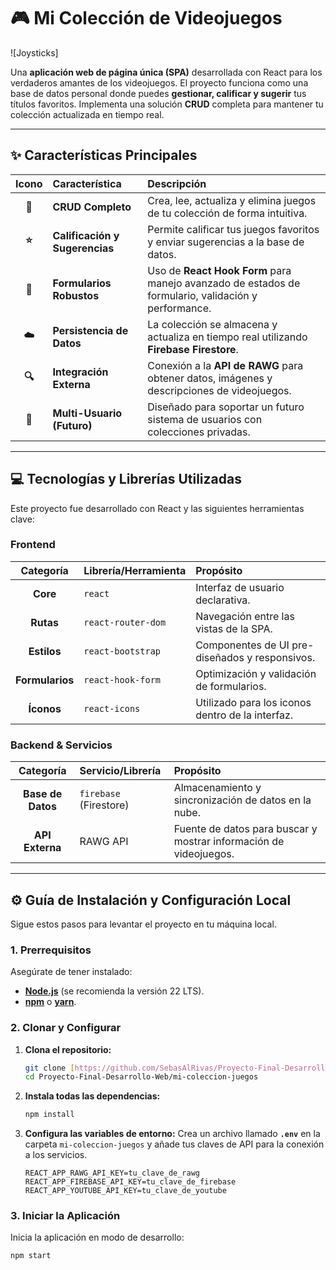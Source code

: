 # 🎮 Mi Colección de Videojuegos

![Joysticks]

Una **aplicación web de página única (SPA)** desarrollada con React para los verdaderos amantes de los videojuegos. El proyecto funciona como una base de datos personal donde puedes **gestionar, calificar y sugerir** tus títulos favoritos. Implementa una solución **CRUD** completa para mantener tu colección actualizada en tiempo real.

---

## ✨ Características Principales

| Icono | Característica | Descripción |
| :---: | :--- | :--- |
| **🚀** | **CRUD Completo** | Crea, lee, actualiza y elimina juegos de tu colección de forma intuitiva. |
| **⭐** | **Calificación y Sugerencias** | Permite calificar tus juegos favoritos y enviar sugerencias a la base de datos. |
| **🧱** | **Formularios Robustos** | Uso de **React Hook Form** para manejo avanzado de estados de formulario, validación y performance. |
| **☁️** | **Persistencia de Datos** | La colección se almacena y actualiza en tiempo real utilizando **Firebase Firestore**. |
| **🔍** | **Integración Externa** | Conexión a la **API de RAWG** para obtener datos, imágenes y descripciones de videojuegos. |
| **👤** | **Multi-Usuario (Futuro)** | Diseñado para soportar un futuro sistema de usuarios con colecciones privadas. |

---

## 💻 Tecnologías y Librerías Utilizadas

Este proyecto fue desarrollado con React y las siguientes herramientas clave:

### Frontend
| Categoría | Librería/Herramienta | Propósito |
| :---: | :--- | :--- |
| **Core** | `react` | Interfaz de usuario declarativa. |
| **Rutas** | `react-router-dom` | Navegación entre las vistas de la SPA. |
| **Estilos** | `react-bootstrap` | Componentes de UI pre-diseñados y responsivos. |
| **Formularios** | `react-hook-form` | Optimización y validación de formularios. |
| **Íconos** | `react-icons` | Utilizado para los iconos dentro de la interfaz. |

### Backend & Servicios
| Categoría | Servicio/Librería | Propósito |
| :---: | :--- | :--- |
| **Base de Datos** | `firebase` (Firestore) | Almacenamiento y sincronización de datos en la nube. |
| **API Externa** | RAWG API | Fuente de datos para buscar y mostrar información de videojuegos. |

---

## ⚙️ Guía de Instalación y Configuración Local

Sigue estos pasos para levantar el proyecto en tu máquina local.

### 1. Prerrequisitos
Asegúrate de tener instalado:
* **[Node.js](https://nodejs.org/)** (se recomienda la versión 22 LTS).
* **[npm](https://www.npmjs.com/)** o **[yarn](https://yarnpkg.com/)**.

### 2. Clonar y Configurar

1.  **Clona el repositorio:**
    ```bash
    git clone [https://github.com/SebasAlRivas/Proyecto-Final-Desarrollo-Web.git](https://github.com/SebasAlRivas/Proyecto-Final-Desarrollo-Web.git)
    cd Proyecto-Final-Desarrollo-Web/mi-coleccion-juegos
    ```

2.  **Instala todas las dependencias:**
    ```bash
    npm install
    ```

3.  **Configura las variables de entorno:**
    Crea un archivo llamado **`.env`** en la carpeta `mi-coleccion-juegos` y añade tus claves de API para la conexión a los servicios.

    ```
    REACT_APP_RAWG_API_KEY=tu_clave_de_rawg
    REACT_APP_FIREBASE_API_KEY=tu_clave_de_firebase
    REACT_APP_YOUTUBE_API_KEY=tu_clave_de_youtube
    ```

### 3. Iniciar la Aplicación

Inicia la aplicación en modo de desarrollo:

```bash
npm start
